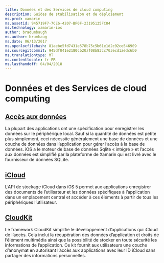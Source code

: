```yaml
---
title: Données et des Services de cloud computing
description: Guides de stabilisation et de déploiement
ms.prod: xamarin
ms.assetid: 945719F7-7CE6-4207-BF0F-23195125FC84
ms.technology: xamarin-ios
author: bradumbaugh
ms.author: brumbaug
ms.date: 06/13/2017
ms.openlocfilehash: 81aebe5fd7431e578b75c5b61e1d2c92ce546909
ms.sourcegitcommit: 945df041e2180cb20af08b83cc703ecd1aedc6b0
ms.translationtype: MT
ms.contentlocale: fr-FR
ms.lasthandoff: 04/04/2018
---
```

# <a name="data-and-cloud-services"></a>Données et des Services de cloud computing


##  <a name="data-accessiosdata-clouddataindexmd"></a>[Accès aux données](~/ios/data-cloud/data/index.md)

La plupart des applications ont une spécification pour enregistrer les données sur le périphérique local. Sauf si la quantité de données est petite plus simplement, ceci nécessite généralement une base de données et une couche de données dans l’application pour gérer l’accès à la base de données. iOS a le moteur de base de données Sqlite « intégré » et l’accès aux données est simplifié par la plateforme de Xamarin qui est livré avec le fournisseur de données SQLite.

##  <a name="icloudiosdata-cloudintroduction-to-icloudmd"></a>[iCloud](~/ios/data-cloud/introduction-to-icloud.md)

L’API de stockage iCloud dans iOS 5 permet aux applications enregistrer des documents de l’utilisateur et les données spécifiques à l’application dans un emplacement central et accéder à ces éléments à partir de tous les périphériques l’utilisateur.

##  <a name="cloudkitiosdata-cloudintro-to-cloudkitmd"></a>[CloudKit](~/ios/data-cloud/intro-to-cloudkit.md)

Le framework CloudKit simplifie le développement d’applications qui iCloud de l’accès. Cela inclut la récupération des données d’application et droits de l’élément multimédia ainsi que la possibilité de stocker en toute sécurité les informations de l’application. Ce kit fournit aux utilisateurs une couche d’anonymat en autorisant l’accès aux applications avec leur ID iCloud sans partager des informations personnelles.